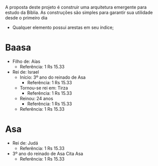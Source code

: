 A proposta deste projeto é construir uma arquitetura emergente para estudo da Bíblia.
As construções são simples para garantir sua utilidade desde o primeiro dia
- Qualquer elemento possui arestas em seu índice;

# Baasa
- Filho de: Aías
  - Referência: 1 Rs 15.33
- Rei de: Israel
  - Início: 3º ano do reinado de Asa
    - Referência: 1 Rs 15.33
  - Tornou-se rei em: Tirza
    - Referência: 1 Rs 15.33
  - Reinou: 24 anos
    - Referência: 1 Rs 15.33
  - Referência: 1 Rs 15.33

# Asa
- Rei de: Judá
  - Referência: 1 Rs 15.33
- 3º ano do reinado de Asa Cita Asa
  - Referência: 1 Rs 15.33